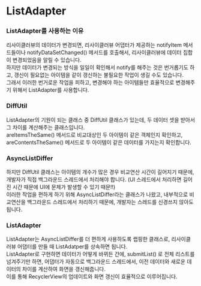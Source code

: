 # ListAdapter

### ListAdapter를 사용하는 이유
리사이클러뷰의 데이터가 변경되면, 리사이클러뷰 어댑터가 제공하는 notifyItem 메서드들이나 notifyDataSetChanged() 메서드를 호출해서, 리사이클러뷰에 데이터 집합이 변경되었음을 알릴 수 있습니다.<br>
하지만 데이터가 변경되는 방식을 일일이 확인해서 notify를 해주는 것은 번거롭기도 하고, 갱신이 필요없는 아이템을 같이 갱신하는 불필요한 작업이 생길 수도 있습니다.<br>
그래서 이러한 번거로운 작업을 피하고, 변경해야 하는 아이템들만 효율적으로 변경해주기 위해서 ListAdapter를 사용합니다.

### DiffUtil
ListAdapter의 기원이 되는 클래스 중 DiffUtil 클래스가 있는데, 두 데이터 셋을 받아서 그 차이를 계산해주는 클래스입니다.<br>
areItemsTheSame() 메서드로 비교대상인 두 아이템이 같은 객체인지 확인하고, areContentsTheSame() 메서드로 두 아이템이 같은 데이터를 가지는지 확인합니다.

### AsyncListDiffer
하지만 DiffUtil 클래스는 아이템의 개수가 많은 경우 비교연산 시간이 길어지기 때문에, 개발자가 직접 백그라운드 스레드에서 처리해야 합니다. (UI 스레드에서 처리하면 길어진 시간 때문에 UI에 문제가 발생할 수 있기 때문!!)<br>
이러한 작업을 편하게 하기 위해 AsyncListDiffer라는 클래스가 나왔고, 내부적으로 비교연산을 백그라운드 스레드에서 처리하기 때문에, 개발자는 스레드를 신경쓰지 않아도 됩니다.<br>

### ListAdapter
ListAdapter는 AsyncListDiffer를 더 편하게 사용하도록 랩핑한 클래스로, 리사이클러뷰 어댑터를 만들 때 ListAdatper를 상속하면 됩니다.<br>
ListAdapter로 구현하면 데이터가 어떻게 바뀌든 간에, submitList() 로 전체 리스트를 넘겨주기만 하면, 어댑터가 자동으로 백그라운드 스레드에서, 이전 데이터와 새로운 데이터의 차이를 계산하여 화면을 갱신해줍니다.<br>
이를 통해 RecyclerView의 업데이트와 화면 갱신이 효율적으로 이루어집니다.<br>
